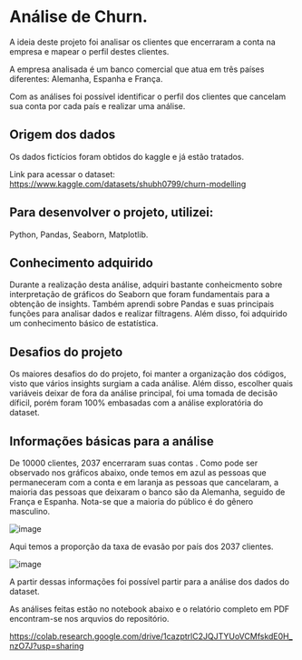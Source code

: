 # Análise de Churn.

A ideia deste projeto foi analisar os clientes que encerraram a conta na empresa e mapear o perfil destes clientes.

A empresa analisada é um banco comercial que atua em três países diferentes: Alemanha, Espanha e França.

Com as análises foi possível identificar o perfil dos clientes que cancelam sua conta por cada país e realizar uma análise.

## Origem dos dados

Os dados fictícios foram obtidos do kaggle e já estão tratados.

Link para acessar o dataset: https://www.kaggle.com/datasets/shubh0799/churn-modelling

## Para desenvolver o projeto, utilizei:
Python, Pandas, Seaborn, Matplotlib.

## Conhecimento adquirido
Durante a realização desta análise, adquiri bastante conheicmento sobre interpretação de gráficos do Seaborn que foram fundamentais para a obtenção de insights. Também aprendi sobre Pandas e suas principais funções para analisar dados e realizar filtragens. Além disso, foi adquirido um conhecimento básico de estatística.

## Desafios do projeto
Os maiores desafios do do projeto, foi manter a organização dos códigos, visto que vários insights surgiam a cada análise. Além disso, escolher quais variáveis deixar de fora da análise principal, foi uma tomada de decisão díficil, porém foram 100% embasadas com a análise exploratória do dataset.

## Informações básicas para a análise

De 10000 clientes, 2037 encerraram suas contas . Como pode ser observado nos gráficos abaixo, onde temos em azul as pessoas que permaneceram com a conta e em laranja as pessoas que cancelaram, a maioria das pessoas que deixaram o banco são da Alemanha, seguido de França e Espanha. Nota-se que a maioria do público é do gênero masculino.

![image](https://user-images.githubusercontent.com/97578244/203447466-51a827c9-bc84-4719-bc18-11423857a403.png)

Aqui temos a proporção da taxa de evasão por país dos 2037 clientes.

![image](https://user-images.githubusercontent.com/97578244/203152283-6965cc51-ecb8-4f90-abdd-d59dfaad1e99.png)

A partir dessas informações foi possível partir para a análise dos dados do dataset.

As análises feitas estão no notebook abaixo e o relatório completo em PDF encontram-se nos arquvios do repositório.

https://colab.research.google.com/drive/1cazptrlC2JQJTYUoVCMfskdE0H_nzO7J?usp=sharing
 









